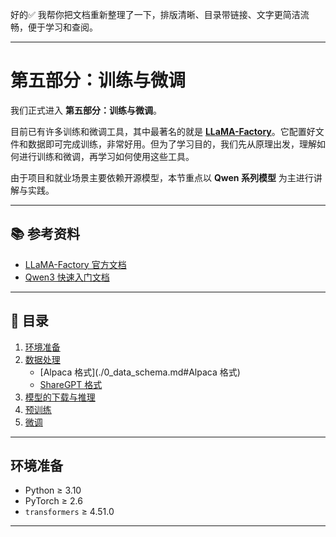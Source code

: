 好的✅ 我帮你把文档重新整理了一下，排版清晰、目录带链接、文字更简洁流畅，便于学习和查阅。

---

# 第五部分：训练与微调

我们正式进入 **第五部分：训练与微调**。

目前已有许多训练和微调工具，其中最著名的就是 **[LLaMA-Factory](https://llamafactory.readthedocs.io/zh-cn/latest/)**。它配置好文件和数据即可完成训练，非常好用。但为了学习目的，我们先从原理出发，理解如何进行训练和微调，再学习如何使用这些工具。

由于项目和就业场景主要依赖开源模型，本节重点以 **Qwen 系列模型** 为主进行讲解与实践。

---

## 📚 参考资料

* [LLaMA-Factory 官方文档](https://llamafactory.readthedocs.io/zh-cn/latest/)
* [Qwen3 快速入门文档](https://qwen.readthedocs.io/zh-cn/latest/getting_started/quickstart.html)

---

## 📑 目录

1. [环境准备](#环境准备)
2. [数据处理](0_data_schema.md)
   * [Alpaca 格式](./0_data_schema.md#Alpaca 格式)
   * [ShareGPT 格式](./0_data_schema.md#sharegpt-格式)
3. [模型的下载与推理](./1_download_and_generate.md)
4. [预训练](#预训练)
5. [微调](#微调)

---

## 环境准备

* Python ≥ 3.10
* PyTorch ≥ 2.6
* `transformers` ≥ 4.51.0

---

 
  